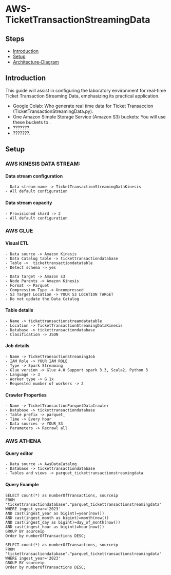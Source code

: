 # AWS-TicketTransactionStreamingData
## Steps
- [Introduction](##Introduction)
- [Setup](##Setup)
- [Architecture-Diagram](##Architecture-Diagram)

## Introduction
This guide will assist in configuring the laboratory environment for real-time Ticket Transaction Streaming Data, emphasizing its practical application.

- Google Colab: Who generate real time data for Ticket Transaccion (TicketTransactionStreamingData.py).
- One Amazon Simple Storage Service (Amazon S3) buckets: You will use these buckets to .
- ???????.
- ???????.

## Setup
###  AWS KINESIS DATA STREAM:

#### Data stream configuration
    - Data stream name -> TicketTransactionStreamingDataKinesis
    - All default configuration

#### Data stream capacity
    - Provisioned shard -> 2
    - All default configuration

### AWS GLUE

#### Visual ETL
    - Data source -> Amazon Kinesis
    - Data Catalog table -> tickettransactiondatabase
    - Table ->  tickettransactiondatatable
    - Detect schema -> yes

    - Data target -> Amazon s3
    - Node Parents -> Amazon Kinesis
    - Format -> Parquet
    - Compression Type -> Uncompressed
    - S3 Target Location -> YOUR S3 LOCATION TARGET
    - Do not update the Data Catalog

#### Table details
    - Name -> tickettransactionstreamdatatable
    - Location -> TicketTransactionStreamingDataKinesis
    - Database -> tickettransactiondatabase
    - Clasification -> JSON

#### Job details
    - Name -> TicketTransactionStreamingJob
    - IAM Role -> YOUR IAM ROLE
    - Type -> Spark Streaming
    - Glue version -> Glue 4.0 Support spark 3.3, Scala2, Python 3
    - Language -> 3
    - Worker type -> G 1x
    - Requested number of workers -> 2

#### Crawler Properties
    - Name -> TicketTransactionParquetDataCrawler
    - Database -> tickettransactiondatabase
    - Table prefix -> parquet_
    - Time -> Every hour
    - Data sources -> YOUR_S3
    - Parameters -> Recrawl all

### AWS ATHENA

#### Query editor
    - Data source -> AwsDataCatalog
    - Database -> tickettransactiondatabase
    - Tables and views -> parquet_tickettransactionstreamingdata

#### Query Example

    SELECT count(*) as numberOfTransactions, sourceip
    FROM "tickettransactiondatabase"."parquet_tickettransactionstreamingdata" 
    WHERE ingest_year='2023'
    AND cast(ingest_year as bigint)=year(now())
    AND cast(ingest_month as bigint)=month(now())
    AND cast(ingest_day as bigint)=day_of_month(now())
    AND cast(ingest_hour as bigint)=hour(now())
    GROUP BY sourceip
    Order by numberOfTransactions DESC;

    SELECT count(*) as numberOfTransactions, sourceip
    FROM "tickettransactiondatabase"."parquet_tickettransactionstreamingdata" 
    WHERE ingest_year='2023'
    GROUP BY sourceip
    Order by numberOfTransactions DESC;
